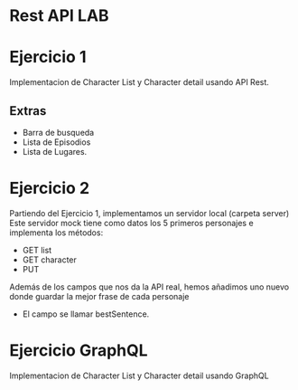 # Rest API LAB

# Ejercicio 1
Implementacion de Character List y Character detail usando API Rest.

## Extras
- Barra de busqueda
- Lista de Episodios
- Lista de Lugares.


# Ejercicio 2
Partiendo del Ejercicio 1, implementamos un servidor local (carpeta server) Este servidor mock tiene como datos los 5 primeros personajes e implementa los métodos:

- GET list
- GET character
- PUT

Además de los campos que nos da la API real, hemos añadimos uno nuevo donde guardar la mejor frase de cada personaje

- El campo se llamar bestSentence.

# Ejercicio GraphQL
Implementacion de Character List y Character detail usando GraphQL